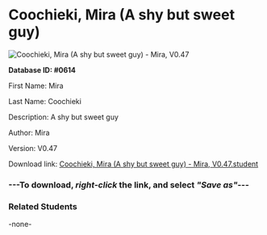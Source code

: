 # Coochieki, Mira (A shy but sweet guy)

<img src="../../Files/Images/Coochieki, Mira (A shy but sweet guy).png" title="Coochieki, Mira (A shy but sweet guy) - Mira, V0.47">

**Database ID: #0614**

First Name: Mira

Last Name: Coochieki

Description: A shy but sweet guy

Author: Mira

Version: V0.47

Download link: <a href="https://raw.githubusercontent.com/Arbiter1223/Daigaku-Gurashi-Custom-Students/master/Files/Student%20Files/Coochieki%2C%20Mira%20(A%20shy%20but%20sweet%20guy)%20-%20Mira%2C%20V0.47.student">Coochieki, Mira (A shy but sweet guy) - Mira, V0.47.student</a>

### ---**To download, _right-click_ the link, and select _"Save as"_**---

### Related Students

-none-
